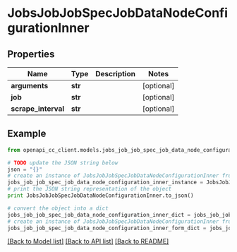 # JobsJobJobSpecJobDataNodeConfigurationInner


## Properties
Name | Type | Description | Notes
------------ | ------------- | ------------- | -------------
**arguments** | **str** |  | [optional] 
**job** | **str** |  | [optional] 
**scrape_interval** | **str** |  | [optional] 

## Example

```python
from openapi_cc_client.models.jobs_job_job_spec_job_data_node_configuration_inner import JobsJobJobSpecJobDataNodeConfigurationInner

# TODO update the JSON string below
json = "{}"
# create an instance of JobsJobJobSpecJobDataNodeConfigurationInner from a JSON string
jobs_job_job_spec_job_data_node_configuration_inner_instance = JobsJobJobSpecJobDataNodeConfigurationInner.from_json(json)
# print the JSON string representation of the object
print JobsJobJobSpecJobDataNodeConfigurationInner.to_json()

# convert the object into a dict
jobs_job_job_spec_job_data_node_configuration_inner_dict = jobs_job_job_spec_job_data_node_configuration_inner_instance.to_dict()
# create an instance of JobsJobJobSpecJobDataNodeConfigurationInner from a dict
jobs_job_job_spec_job_data_node_configuration_inner_form_dict = jobs_job_job_spec_job_data_node_configuration_inner.from_dict(jobs_job_job_spec_job_data_node_configuration_inner_dict)
```
[[Back to Model list]](../README.md#documentation-for-models) [[Back to API list]](../README.md#documentation-for-api-endpoints) [[Back to README]](../README.md)


